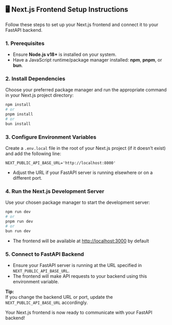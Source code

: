 ## 🖥️ Next.js Frontend Setup Instructions

Follow these steps to set up your Next.js frontend and connect it to your FastAPI backend.

### 1. Prerequisites

- Ensure **Node.js v18+** is installed on your system.
- Have a JavaScript runtime/package manager installed: **npm**, **pnpm**, or **bun**.

### 2. Install Dependencies

Choose your preferred package manager and run the appropriate command in your Next.js project directory:

```bash
npm install
# or
pnpm install
# or
bun install
```

### 3. Configure Environment Variables

Create a `.env.local` file in the root of your Next.js project (if it doesn’t exist) and add the following line:

```env
NEXT_PUBLIC_API_BASE_URL='http://localhost:8000'
```

- Adjust the URL if your FastAPI server is running elsewhere or on a different port.

### 4. Run the Next.js Development Server

Use your chosen package manager to start the development server:

```bash
npm run dev
# or
pnpm run dev
# or
bun run dev
```

- The frontend will be available at [http://localhost:3000](http://localhost:3000) by default

### 5. Connect to FastAPI Backend

- Ensure your FastAPI server is running at the URL specified in `NEXT_PUBLIC_API_BASE_URL`.
- The frontend will make API requests to your backend using this environment variable.

**Tip:**  
If you change the backend URL or port, update the `NEXT_PUBLIC_API_BASE_URL` accordingly.

Your Next.js frontend is now ready to communicate with your FastAPI backend!
